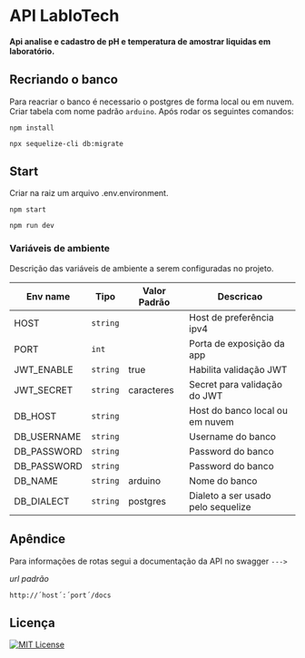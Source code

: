 # API LabIoTech
#### Api analise e cadastro de pH e temperatura de amostrar liquidas em laboratório.

## Recriando o banco
Para reacriar o banco é necessario o postgres de forma local ou em nuvem. Criar tabela com nome padrão `arduino`.
Após rodar os seguintes comandos:

```
npm install
```
```
npx sequelize-cli db:migrate
```

## Start
Criar na raiz um arquivo .env.environment.

```
npm start

npm run dev
```

### Variáveis de ambiente

Descrição das variáveis de ambiente a serem configuradas no projeto.

|Env name      |Tipo   |Valor Padrão |Descricao                          |
|--------------|-------|-------------|-----------------------------------|
|HOST          |`string`|            |Host de preferência ipv4           |
|PORT          |`int`   |            |Porta de exposição da app          |
|JWT_ENABLE    |`string`|true        |Habilita validação JWT             |
|JWT_SECRET    |`string`|caracteres  |Secret para validação do JWT       |
|DB_HOST       |`string`|            |Host do banco local ou em nuvem    |
|DB_USERNAME   |`string`|            |Username do banco                  |
|DB_PASSWORD   |`string`|            |Password do banco                  |
|DB_PASSWORD   |`string`|            |Password do banco                  |
|DB_NAME       |`string`|arduino     |Nome do banco                      |
|DB_DIALECT    |`string`|postgres    |Dialeto a ser usado pelo sequelize |

## Apêndice
Para informações de rotas segui a documentação da API no swagger ``--->``

*url padrão*
```
http://´host´:´port´/docs
```

## Licença

[![MIT License](https://img.shields.io/badge/License-MIT-green.svg)](https://choosealicense.com/licenses/mit/)